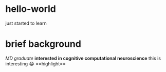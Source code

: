 # hello-world
just started to learn
# brief background 
*MD graduate* **interested in cognitive computational neuroscience**
this is interesting 😂
==highlight==


